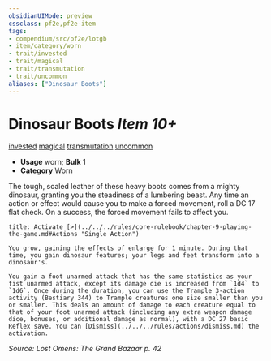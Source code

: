 ```yaml
---
obsidianUIMode: preview
cssclass: pf2e,pf2e-item
tags:
- compendium/src/pf2e/lotgb
- item/category/worn
- trait/invested
- trait/magical
- trait/transmutation
- trait/uncommon
aliases: ["Dinosaur Boots"]
---
```

# Dinosaur Boots *Item 10+*  
[invested](../../../rules/traits/invested.md)  [magical](../../../rules/traits/magical.md)  [transmutation](../../../rules/traits/transmutation.md)  [uncommon](../../../rules/traits/uncommon.md)  

- **Usage** worn; **Bulk** 1
- **Category** Worn

The tough, scaled leather of these heavy boots comes from a mighty dinosaur, granting you the steadiness of a lumbering beast. Any time an action or effect would cause you to make a forced movement, roll a DC 17 flat check. On a success, the forced movement fails to affect you.

```ad-embed-ability
title: Activate [>](../../../rules/core-rulebook/chapter-9-playing-the-game.md#Actions "Single Action")

You grow, gaining the effects of enlarge for 1 minute. During that time, you gain dinosaur features; your legs and feet transform into a dinosaur's.

You gain a foot unarmed attack that has the same statistics as your fist unarmed attack, except its damage die is increased from `1d4` to `1d6`. Once during the duration, you can use the Trample 3-action activity (Bestiary 344) to Trample creatures one size smaller than you or smaller. This deals an amount of damage to each creature equal to that of your foot unarmed attack (including any extra weapon damage dice, bonuses, or additional damage as normal), with a DC 27 basic Reflex save. You can [Dismiss](../../../rules/actions/dismiss.md) the activation.
```

*Source: Lost Omens: The Grand Bazaar p. 42*
